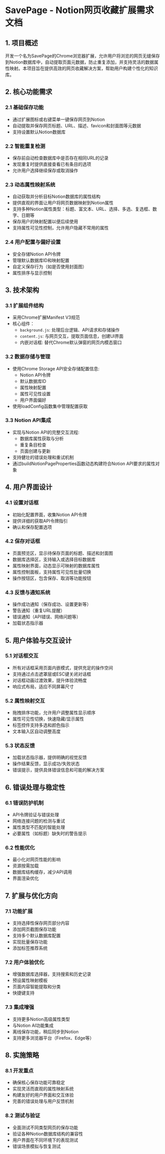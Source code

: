 # SavePage - Notion网页收藏扩展需求文档

## 1. 项目概述

开发一个名为SavePage的Chrome浏览器扩展，允许用户将浏览的网页无缝保存到Notion数据库中，自动提取页面元数据，防止重复添加，并支持灵活的数据属性映射。本项目旨在提供高效的网页收藏解决方案，帮助用户构建个性化的知识库。

## 2. 核心功能需求

### 2.1 基础保存功能
- 通过扩展图标或右键菜单一键保存网页到Notion
- 自动提取并保存网页标题、URL、描述、favicon和封面图等元数据
- 支持设置默认Notion数据库

### 2.2 智能重复检测
- 保存前自动检查数据库中是否存在相同URL的记录
- 发现重复时提供直接查看已有条目的选项
- 允许用户选择继续保存或取消操作

### 2.3 动态属性映射系统
- 自动获取并分析目标Notion数据库的属性结构
- 提供直观的界面让用户将网页数据映射到Notion属性
- 支持多种Notion属性类型：标题、富文本、URL、选择、多选、复选框、数字、日期等
- 保存用户的映射配置以便后续使用
- 支持属性可见性控制，允许用户隐藏不常用的属性

### 2.4 用户配置与偏好设置
- 安全存储Notion API令牌
- 管理默认数据库ID和映射配置
- 自定义保存行为（如是否使用封面图）
- 属性排序与显示控制

## 3. 技术架构

### 3.1 扩展组件结构
- 采用Chrome扩展Manifest V3规范
- 核心组件：
  - `background.js`: 处理后台逻辑、API请求和存储操作
  - `content.js`: 与网页交互，提取页面信息，创建UI界面
  - 内嵌对话框: 替代Chrome默认弹窗的网页内模态窗口

### 3.2 数据存储与管理
- 使用Chrome Storage API安全存储配置信息:
  - Notion API令牌
  - 默认数据库ID
  - 属性映射配置
  - 属性可见性设置
  - 用户界面偏好
- 使用loadConfig函数集中管理配置获取

### 3.3 Notion API集成
- 实现与Notion API的完整交互流程:
  - 数据库属性获取与分析
  - 重复条目检查
  - 页面创建与更新
- 支持健壮的错误处理和重试机制
- 通过buildNotionPageProperties函数动态构建符合Notion API要求的属性对象

## 4. 用户界面设计

### 4.1 设置对话框
- 初始化配置界面，收集Notion API令牌
- 提供详细的获取API令牌指引
- 确认和保存配置选项

### 4.2 保存对话框
- 页面预览区，显示待保存页面的标题、描述和封面图
- 数据库选择区，支持输入或选择目标数据库
- 属性映射界面，动态显示可映射的数据库属性
- 属性控制面板，支持属性可见性批量切换
- 操作按钮区，包含保存、取消等功能按钮

### 4.3 反馈与通知系统
- 操作成功通知（保存成功、设置更新等）
- 警告通知（重复URL提醒）
- 错误通知（API错误、网络问题等）
- 加载状态指示器

## 5. 用户体验与交互设计

### 5.1 对话框交互
- 所有对话框采用页面内嵌模式，提供充足的操作空间
- 支持通过点击遮罩层或ESC键关闭对话框
- 对话框动画过渡效果，提升体验流畅度
- 响应式布局，适应不同屏幕尺寸

### 5.2 属性映射交互
- 拖拽排序功能，允许用户调整属性显示顺序
- 属性可见性切换，快速隐藏/显示属性
- 标签控件支持多选和颜色指示
- 文本输入区自动调整高度

### 5.3 状态反馈
- 加载状态指示器，提供明确的视觉反馈
- 操作结果反馈，显示成功/失败状态
- 错误提示，提供具体错误信息和可能的解决方案

## 6. 错误处理与稳定性

### 6.1 错误防护机制
- API令牌验证与错误处理
- 网络连接问题的检测与重试
- 属性类型不匹配的智能处理
- 必要属性（如标题）缺失时的警告提示

### 6.2 性能优化
- 最小化对网页性能的影响
- 资源按需加载
- 数据库结构缓存，减少API调用
- 界面渲染优化

## 7. 扩展与优化方向

### 7.1 功能扩展
- 支持选择性保存网页部分内容
- 添加网页截图保存功能
- 支持多个默认数据库配置
- 实现批量保存功能
- 添加标签推荐系统

### 7.2 用户体验优化
- 增强数据库选择器，支持搜索和历史记录
- 预设属性映射模板
- 页面内容智能提取和分类
- 快捷键支持

### 7.3 集成增强
- 支持更多Notion高级属性类型
- 与Notion AI功能集成
- 离线保存功能，稍后同步到Notion
- 支持更多浏览器平台（Firefox、Edge等）

## 8. 实施策略

### 8.1 开发重点
- 确保核心保存功能可靠稳定
- 实现灵活而直观的属性映射系统
- 构建友好的用户界面和交互体验
- 完善的错误处理与用户反馈机制

### 8.2 测试与验证
- 全面测试不同类型网页的保存功能
- 验证各种Notion数据库结构的兼容性
- 用户界面在不同环境下的表现测试
- 错误场景模拟与恢复测试